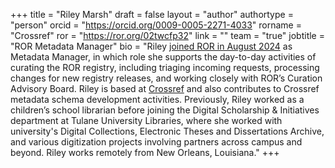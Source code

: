 +++ 
title = "Riley Marsh" 
draft = false
layout = "author"
authortype = "person" 
orcid =  "https://orcid.org/0009-0005-2271-4033"
rorname = "Crossref"
ror = "https://ror.org/02twcfp32"
link = ""
team = "true"
jobtitle = "ROR Metadata Manager"
bio = "Riley [joined ROR in August 2024](/blog/2024-09-03-welcome-riley-marsh) as Metadata Manager, in which role she supports the day-to-day activities of curating the ROR registry, including triaging incoming requests, processing changes for new registry releases, and working closely with ROR’s Curation Advisory Board. Riley is based at [Crossref](https://crossref.org) and also contributes to Crossref metadata schema development activities. Previously, Riley worked as a children’s school librarian before joining the Digital Scholarship & Initiatives department at Tulane University Libraries, where she worked with university's Digital Collections, Electronic Theses and Dissertations Archive, and various digitization projects involving partners across campus and beyond. Riley works remotely from New Orleans, Louisiana."
+++ 
